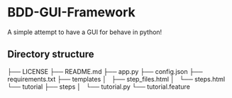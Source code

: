 # BDD-GUI-Framework

A simple attempt to have a GUI for behave in python!

## Directory structure
├── LICENSE
├── README.md
├── app.py
├── config.json
├── requirements.txt
├── templates
│   ├── step_files.html
│   └── steps.html
└── tutorial
    ├── steps
    │   └── tutorial.py
    └── tutorial.feature
